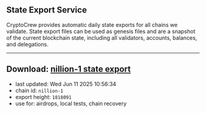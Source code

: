 ## State Export Service
CryptoCrew provides automatic daily state exports for all chains we validate. State export files can be used as genesis files and are a snapshot of the current blockchain state, including all validators, accounts, balances, and delegations.

---
**Download: [nillion-1 state export](https://ccv-s3.nbg1.your-objectstorage.com/SERVICE/nillion/nillion-1_export_1818091.json)**
---

- last updated: Wed Jun 11 2025 10:56:34
- chain id: `nillion-1`
- export height: `1818091`
- use for: airdrops, local tests, chain recovery
